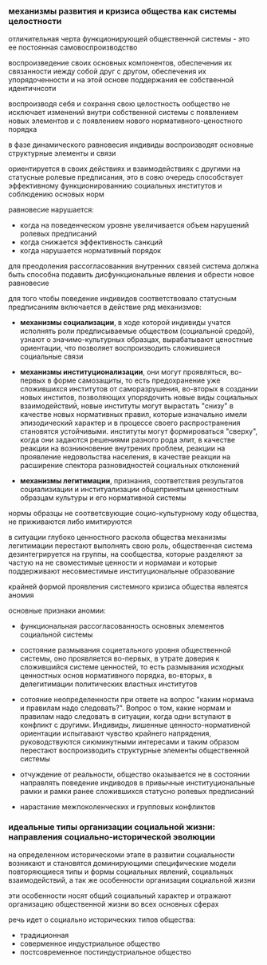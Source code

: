 <h1 align="center"></h1>

### механизмы развития и кризиса общества как системы целостности

отличительная черта функционирующей общественной системы - это ее постоянная самовоспроизводство

воспроизведение своих основных компонентов, обеспечения их связанности иежду собой друг с другом, обеспечения их упорядоченности и на этой основе поддержания ее собственной идентичнсоти

воспроизводя себя и сохрання свою целостность ообщество не исключает изменений внутри собственной системы с появлением новых элементов и с появлением нового нормативного-ценостного порядка

в фазе динамического равновесия индивиды воспроизводят основные структурные элементы и связи

ориентируется в своих действиях и взаимодействиях с другими на статусные ролевые предписания, это в совю очередь способствует эффективному функционированнию социальных институтов и соблюдению основых норм

равновесие нарушается:

- когда на поведенческом уровне увеличивается объем нарушений ролевых предписаний
- когда снижается эффективность санкций 
- когда нарушается нормативный порядок

для преодоления рассогласованния внутренних связей система должна быть способна подавить дисфункциональные явления и обрести новое равновесие

для того чтобы поведение индивидов соответствовало статусным предписаниям включается в действие ряд механизмов:

- **механизмы социализации**, в ходе которой индивиды учатся исполнять роли предписываемые обществом (социальной средой), узнают о значимо-культурных образцах, вырабатывают ценостные ориентации, что позволяет воспроизводить сложившиеся социальные связи

- **механизмы институционализации**, они могут проявляться, во-первых в форме самозащиты, то есть предохранение уже сложившихся институтов от саморазрушения, во-вторых в создании новых инститов, позволяющих упорядочить новые виды социальных взаимодействий, новые институты могут вырастать "снизу" в качестве новых нормативных правил, которые изначально имели эпизодический характер и в процессе своего распространения становятся устойчивыми. институты могут формироваться "сверху", когда они задаются решениями разного рода элит, в качестве реакции на возникновение внутрених проблем, реакции на проявление недовольства населения, в качестве реакции на расширение спектора разновидностей социальных отклонений

- **механизмы легитимации**, признания, соответствия результатов социализиации и институализации общепринятым ценностным образцам культуры и его нормативной системы 

нормы образцы не соответсвующие социо-культурному коду общества, не приживаются либо имитируются

в ситуации глубоко ценностного раскола общества механизмы легитимации перестают выполнять свою роль, общественная система дезинтегрируется на группы, на сообщества, которые разделяют за частую на не своместимые ценности и нормамаи и которые поддерживают несовместимые институциональные образование 

крайней формой проявления системного кризиса общества явлеятся аномия

основные признаки аномии:

- функциональная рассогласованность основных элементов социальной системы

- состояние размывания социетального уровня общественной системы, оно проявляется во-первых, в утрате доверия к сложившийся системе ценностей, то есть размывания исходных ценностных основ нормативного порядка, во-вторых, в делегитимации политических властных институтов

- сотояние неопределенности при ответе на вопрос "каким нормама и правилам надо следовать?". Вопрос о том, какие нормам и правилам надо следовать в ситуации, когда одни вступают в конфликт с другими. Индивиды, лишенные ценносто-нормативной ориентации испытавают чувство крайнего напрядения, руководствуются сиюминутными интересами и таким образом перестают воспроизводить структурные элементы общественной системы

- отчуждение от реальности, общество оказывается не в состоянии направлять поведение индиводов в привычные институциональные рамки и рамки ранее сложившихся статусно ролевых предписаний

- нарастание межпоколенческих и групповых конфликтов 

### идеальные типы организации социальной жизни: направления социально-исторической эволюции

на определенном историческоми этапе в развитии социальности возникают и становятся доминирующими специфические модели повторяющиеся типы и формы социальных явлений, социальных взаимодействий, а так же особенности организации социальной жизни

эти особенности носят общий социальный характер и отражают организацию общественной жизни во всех основных сферах 

речь идет о социально исторических типов общества:

- традиционная
- соверменное индустриальное общество
- постсовременное постиндустриальное общество 
